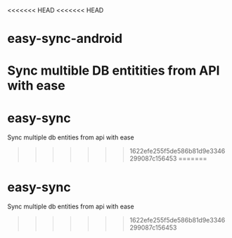 <<<<<<< HEAD
<<<<<<< HEAD
# easy-sync-android
Sync multible DB entitities from API with ease
=======
# easy-sync
Sync multiple db entities from api with ease
>>>>>>> 1622efe255f5de586b81d9e3346299087c156453
=======
# easy-sync
Sync multiple db entities from api with ease
>>>>>>> 1622efe255f5de586b81d9e3346299087c156453
